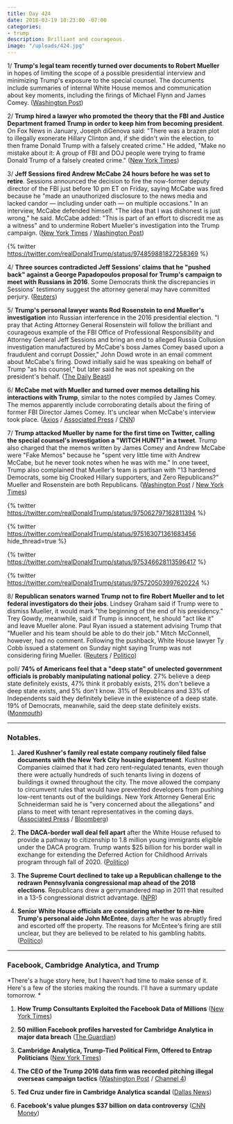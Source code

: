 ```yaml
---
title: Day 424
date: 2018-03-19 10:23:00 -07:00
categories:
- trump
description: Brilliant and courageous.
image: "/uploads/424.jpg"
---
```


1/ **Trump's legal team recently turned over documents to Robert Mueller** in hopes of limiting the scope of a possible presidential interview and minimizing Trump's exposure to the special counsel. The documents include summaries of internal White House memos and communication about key moments, including the firings of Michael Flynn and James Comey. ([Washington Post](https://www.washingtonpost.com/politics/trumps-lawyers-have-turned-over-documents-to-mueller-with-hopes-of-limiting-interview-scope/2018/03/19/9174cd54-2b9f-11e8-b0b0-f706877db618_story.html))

2/ **Trump hired a lawyer who promoted the theory that the FBI and Justice Department framed Trump in order to keep him from becoming president**. On Fox News in January, Joseph diGenova said: "There was a brazen plot to illegally exonerate Hillary Clinton and, if she didn't win the election, to then frame Donald Trump with a falsely created crime." He added, "Make no mistake about it: A group of FBI and DOJ people were trying to frame Donald Trump of a falsely created crime." ([New York Times](https://www.nytimes.com/2018/03/19/us/politics/joseph-digenova-trump-lawyer.html))

3/ **Jeff Sessions fired Andrew McCabe 24 hours before he was set to retire**. Sessions announced the decision to fire the now-former deputy director of the FBI just before 10 pm ET on Friday, saying McCabe was fired because he "made an unauthorized disclosure to the news media and lacked candor — including under oath — on multiple occasions." In an interview, McCabe defended himself. "The idea that I was dishonest is just wrong," he said. McCabe added: "This is part of an effort to discredit me as a witness" and to undermine Robert Mueller's investigation into the Trump campaign. ([New York Times](https://www.nytimes.com/2018/03/16/us/politics/andrew-mccabe-fbi-fired.html) / [Washington Post](https://www.washingtonpost.com/world/national-security/fbis-andrew-mccabe-is-fired-a-little-more-than-24-hours-before-he-could-retire/2018/03/16/e055a22a-2895-11e8-bc72-077aa4dab9ef_story.html?utm_term=.d5c294fe718e))

{% twitter https://twitter.com/realDonaldTrump/status/974859881827258369 %}

4/ **Three sources contradicted Jeff Sessions' claims that he "pushed back" against a George Papadopoulos proposal for Trump's campaign to meet with Russians in 2016**. Some Democrats think the discrepancies in Sessions' testimony suggest the attorney general may have committed perjury. ([Reuters](https://www.reuters.com/article/us-usa-trump-russia-sessions-exclusive/exclusive-sources-contradict-sessions-testimony-he-opposed-russia-outreach-idUSKBN1GU0NC))

5/ **Trump's personal lawyer wants Rod Rosenstein to end Mueller's investigation** into Russian interference in the 2016 presidential election. "I pray that Acting Attorney General Rosenstein will follow the brilliant and courageous example of the FBI Office of Professional Responsibility and Attorney General Jeff Sessions and bring an end to alleged Russia Collusion investigation manufactured by McCabe's boss James Comey based upon a fraudulent and corrupt Dossier," John Dowd wrote in an email comment about McCabe's firing. Dowd initially said he was speaking on behalf of Trump "as his counsel," but later said he was not speaking on the president's behalf. ([The Daily Beast](https://www.thedailybeast.com/trumps-lawyer-its-time-to-fire-robert-mueller))

6/ **McCabe met with Mueller and turned over memos detailing his interactions with Trump**, similar to the notes compiled by James Comey. The memos apparently include corroborating details about the firing of former FBI Director James Comey. It's unclear when McCabe's interview took place. ([Axios](https://www.axios.com/source-mccabe-gave-memos-interview-to-mueller-2c378d87-d76c-436c-8499-a628da414a4e.html) / [Associated Press](https://apnews.com/88da831d8f99472b9821d116e10dc791/AP-learns-fired-McCabe-kept-personal-memos-regarding-Trump) / [CNN](https://www.cnn.com/2018/03/17/politics/mccabe-memos-trump/index.html))

7/ **Trump attacked Mueller by name for the first time on Twitter, calling the special counsel's investigation a "WITCH HUNT!" in a tweet**. Trump also charged that the memos written by James Comey and Andrew McCabe were "Fake Memos" because he "spent very little time with Andrew McCabe, but he never took notes when he was with me." In one tweet, Trump also complained that Mueller's team is partisan with "13 hardened Democrats, some big Crooked Hillary supporters, and Zero Republicans?" Mueller and Rosenstein are both Republicans. ([Washington Post](https://www.washingtonpost.com/politics/trump-rails-against-mueller-investigation-dismisses-mccabes-notes-as-fake-memos/2018/03/18/30e71546-2aaa-11e8-b0b0-f706877db618_story.html?utm_term=.19453d0d32ee) / [New York Times](https://www.nytimes.com/2018/03/18/us/politics/trump-mueller.html))

{% twitter https://twitter.com/realDonaldTrump/status/975062797162811394 %}

{% twitter https://twitter.com/realDonaldTrump/status/975163071361683456 hide_thread=true %}

{% twitter https://twitter.com/realDonaldTrump/status/975346628113596417 %}

{% twitter https://twitter.com/realDonaldTrump/status/975720503997620224 %}

8/ **Republican senators warned Trump not to fire Robert Mueller and to let federal investigators do their jobs**. Lindsey Graham said if Trump were to dismiss Mueller, it would mark "the beginning of the end of his presidency." Trey Gowdy, meanwhile, said if Trump is innocent, he should "act like it" and leave Mueller alone. Paul Ryan issued a statement advising Trump that "Mueller and his team should be able to do their job." Mitch McConnell, however, had no comment. Following the pushback, White House lawyer Ty Cobb issued a statement on Sunday night saying Trump was not considering firing Mueller. ([Reuters](https://www.reuters.com/article/us-usa-trump-russia/republicans-to-trump-let-mueller-do-his-job-idUSKBN1GU0M9) / [Politico](https://www.politico.com/story/2018/03/18/gowdy-trump-mueller-probe-469910))

poll/ **74% of Americans feel that a "deep state" of unelected government officials is probably manipulating national policy**. 27% believe a deep state definitely exists, 47% think it probably exists, 21% don't believe a deep state exists, and 5% don't know. 31% of Republicans and 33% of Independents said they definitely believe in the existence of a deep state. 19% of Democrats, meanwhile, said the deep state definitely exists. ([Monmouth](https://www.monmouth.edu/polling-institute/documents/monmouthpoll_us_031918.pdf/))

---

### Notables.

1. **Jared Kushner's family real estate company routinely filed false documents with the New York City housing department**. Kushner Companies claimed that it had zero rent-regulated tenants, even though there were actually hundreds of such tenants living in dozens of buildings it owned throughout the city. The move allowed the company to circumvent rules that would have prevented developers from pushing low-rent tenants out of the buildings. New York Attorney General Eric Schneiderman said he is "very concerned about the allegations" and plans to meet with tenant representatives in the coming days. ([Associated Press](https://apnews.com/002703e70347481cb993027d04f543cc) / [Bloomberg](https://www.bloomberg.com/news/articles/2018-03-19/n-y-attorney-general-to-meet-with-tenants-about-kushner-report))

2. **The DACA-border wall deal fell apart** after the White House refused to provide a pathway to citizenship to 1.8 million young immigrants eligible under the DACA program. Trump wants $25 billion for his border wall in exchange for extending the Deferred Action for Childhood Arrivals program through fall of 2020. ([Politico](https://www.politico.com/story/2018/03/19/border-wall-democrats-respond-470687))

3. **The Supreme Court declined to take up a Republican challenge to the redrawn Pennsylvania congressional map ahead of the 2018 elections**. Republicans drew a gerrymandered map in 2011 that resulted in a 13-5 congressional district advantage. ([NPR](https://www.npr.org/2018/03/19/594993409/supreme-court-delivers-blow-to-republicans-declines-to-take-up-pa-redistricting))

4. **Senior White House officials are considering whether to re-hire Trump's personal aide John McEntee**, days after he was abruptly fired and escorted off the property. The reasons for McEntee's firing are still unclear, but they are believed to be related to his gambling habits. ([Politico](https://www.politico.com/story/2018/03/17/john-mcentee-white-house-return-trump-468674))

---

### Facebook, Cambridge Analytica, and Trump

\*There's a huge story here, but I haven't had time to make sense of it. Here's a few of the stories making the rounds. I'll have a summary update tomorrow. \*

1. **How Trump Consultants Exploited the Facebook Data of Millions** ([New York Times](https://www.nytimes.com/2018/03/17/us/politics/cambridge-analytica-trump-campaign.html))

2. **50 million Facebook profiles harvested for Cambridge Analytica in major data breach** ([The Guardian](https://www.theguardian.com/news/2018/mar/17/cambridge-analytica-facebook-influence-us-election))

3. **Cambridge Analytica, Trump-Tied Political Firm, Offered to Entrap Politicians** ([New York Times](https://www.nytimes.com/2018/03/19/us/cambridge-analytica-alexander-nix.html))

4. **The CEO of the Trump 2016 data firm was recorded pitching illegal overseas campaign tactics** ([Washington Post](https://www.washingtonpost.com/news/politics/wp/2018/03/19/the-ceo-of-the-trump-2016-data-firm-was-recorded-pitching-illegal-overseas-campaign-tactics/?utm_term=.1d9fdc93cb0b) / [Channel 4](https://www.channel4.com/news/cambridge-analytica-revealed-trumps-election-consultants-filmed-saying-they-use-bribes-and-sex-workers-to-entrap-politicians-investigation))

5. **Ted Cruz under fire in Cambridge Analytica scandal** ([Dallas News](https://www.dallasnews.com/news/politics/2018/03/19/ted-cruz-fire-cambridge-analytica-scandal-firm-targeted-voters-data-50m-facebook-users))

6. **Facebook's value plunges $37 billion on data controversy** ([CNN Money](http://money.cnn.com/2018/03/19/news/companies/zuckerberg-net-worth/index.html))
